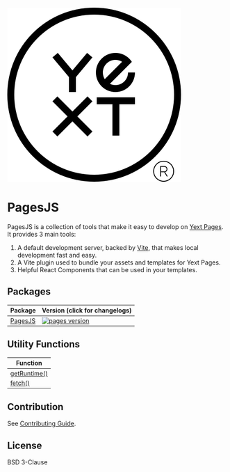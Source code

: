 ![Yext](./yext.svg)

# PagesJS

PagesJS is a collection of tools that make it easy to develop on [Yext Pages](https://www.yext.com/platform/pages). It provides 3 main tools:

1. A default development server, backed by [Vite](https://vitejs.dev/), that makes local development fast and easy.
1. A Vite plugin used to bundle your assets and templates for Yext Pages.
1. Helpful React Components that can be used in your templates.

## Packages

| Package                   | Version (click for changelogs)                                                                                     |
| ------------------------- | ------------------------------------------------------------------------------------------------------------------ |
| [PagesJS](packages/pages) | [![pages version](https://img.shields.io/npm/v/@yext/pages.svg?label=%20&color=blue)](packages/pages/CHANGELOG.md) |

## Utility Functions

| Function                                                                                                 |
| -------------------------------------------------------------------------------------------------------- |
| [getRuntime()](<https://github.com/yext/pages/blob/main/packages/pages/src/util/README.md#getRuntime>) |
| [fetch()](<https://github.com/yext/pages/blob/main/packages/pages/src/util/README.md#fetch>)           |

## Contribution

See [Contributing Guide](https://github.com/yext/pages/blob/main/CONTRIBUTING.md).

## License

BSD 3-Clause
